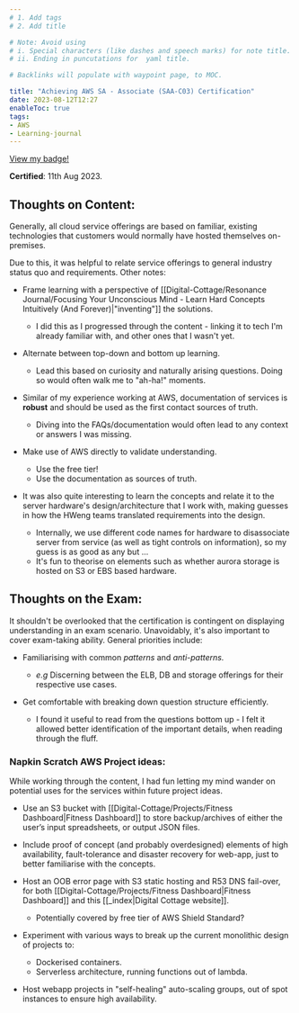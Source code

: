 ```yaml
---
# 1. Add tags
# 2. Add title

# Note: Avoid using 
# i. Special characters (like dashes and speech marks) for note title. 
# ii. Ending in puncutations for  yaml title.  

# Backlinks will populate with waypoint page, to MOC. 

title: "Achieving AWS SA - Associate (SAA-C03) Certification"
date: 2023-08-12T12:27
enableToc: true
tags:
- AWS
- Learning-journal
---
```


[View my badge!](https://www.credly.com/badges/c3452de8-7ff6-41a5-a3e4-0a88af63e75d/public_url)

**Certified**: 11th Aug 2023. 

## Thoughts on Content:
Generally, all cloud service offerings are based on familiar, existing technologies that customers would normally have hosted themselves on-premises. 

Due to this, it was helpful to relate service offerings to general industry status quo and requirements. 
Other notes: 

- Frame learning with a perspective of [[Digital-Cottage/Resonance Journal/Focusing Your Unconscious Mind - Learn Hard Concepts Intuitively (And Forever)|"inventing"]] the solutions. 
	- I did this as I progressed through the content - linking it to tech I'm already familiar with, and other ones that I wasn't yet.

- Alternate between top-down and bottom up learning. 
	- Lead this based on curiosity and naturally arising questions. Doing so would often walk me to "ah-ha!" moments. 

- Similar of my experience working at AWS, documentation of services is **robust** and should be used as the first contact sources of truth.
	- Diving into the FAQs/documentation would often lead to any context or answers I was missing. 

- Make use of AWS directly to validate understanding. 
	- Use the free tier! 
	- Use the documentation as sources of truth. 

- It was also quite interesting to learn the concepts and relate it to the server hardware's design/architecture that I work with, making guesses in how the HWeng teams translated requirements into the design. 
	- Internally, we use different code names for hardware to disassociate server from service (as well as tight controls on information), so my guess is as good as any but ...
	- It's fun to theorise on elements such as whether aurora storage is hosted on S3 or EBS based hardware. 

## Thoughts on the Exam:
It shouldn't be overlooked that the certification is contingent on displaying understanding in an exam scenario. Unavoidably, it's also important to cover exam-taking ability.
General priorities include: 

- Familiarising with common *patterns* and *anti-patterns.* 
	- *e.g*  Discerning between the ELB, DB and storage offerings for their respective use cases. 

- Get comfortable with breaking down question structure efficiently. 
	- I found it useful to read from the questions bottom up - I felt it allowed better identification of the important details, when reading through the fluff. 

### Napkin Scratch AWS Project ideas:
While working through the content, I had fun letting my mind wander on potential uses for the services within future project ideas. 

- Use an S3 bucket with [[Digital-Cottage/Projects/Fitness Dashboard|Fitness Dashboard]] to store backup/archives of either the user’s input spreadsheets, or output JSON files. 

- Include proof of concept (and probably overdesigned) elements of high availability, fault-tolerance and disaster recovery for web-app, just to better familiarise with the concepts.

- Host an OOB error page with S3 static hosting and R53 DNS fail-over, for both [[Digital-Cottage/Projects/Fitness Dashboard|Fitness Dashboard]] and this [[_index|Digital Cottage website]]. 
	- Potentially covered by free tier of AWS Shield Standard? 
	
- Experiment with various ways to break up the current monolithic design of projects to:
	- Dockerised containers. 
	- Serverless architecture, running functions out of lambda. 

- Host webapp projects in "self-healing" auto-scaling groups, out of spot instances to ensure high availability. 

